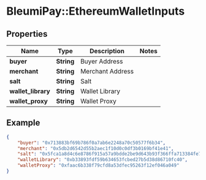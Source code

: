 # BleumiPay::EthereumWalletInputs

## Properties

Name | Type | Description | Notes
------------ | ------------- | ------------- | -------------
**buyer** | **String** | Buyer Address |
**merchant** | **String** | Merchant Address |
**salt** | **String** | Salt |
**wallet_library** | **String** | Wallet Library |
**wallet_proxy** | **String** | Wallet Proxy |

## Example

```json
{
    "buyer": "0x713883bf69b786f0a7ab6e2248a70c50577f6b34",
    "merchant": "0x5db2d6542d55b2aec1f10d0c0df3b0169bf41e41",
    "salt": "0x5fca1a8d4c6e8786f915a57a9bdde2be9d643b93f366ffa713384fe75762e4aa",
    "walletLibrary": "0xb33893fdf59b634653fcbed27b5d38d86710fc40",
    "walletProxy": "0xfaac6b338f79cfd8a53dfec95263f12ef046a049"
}
```